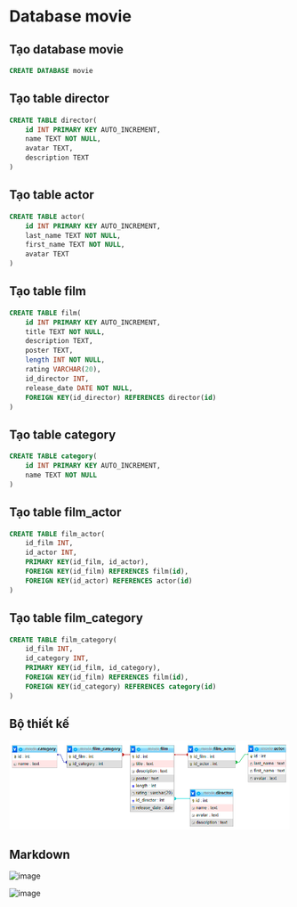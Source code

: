 # Database movie

## Tạo database movie

```sql
CREATE DATABASE movie
```

## Tạo table director

```sql
CREATE TABLE director(
    id INT PRIMARY KEY AUTO_INCREMENT,
    name TEXT NOT NULL,
    avatar TEXT,
    description TEXT
)
```

## Tạo table actor

```sql
CREATE TABLE actor(
    id INT PRIMARY KEY AUTO_INCREMENT,
    last_name TEXT NOT NULL,
    first_name TEXT NOT NULL,
    avatar TEXT 
)
```

## Tạo table film

```sql
CREATE TABLE film(
    id INT PRIMARY KEY AUTO_INCREMENT,
    title TEXT NOT NULL,
    description TEXT,
    poster TEXT,
    length INT NOT NULL,
    rating VARCHAR(20),
    id_director INT,
    release_date DATE NOT NULL,
    FOREIGN KEY(id_director) REFERENCES director(id)
)
```

## Tạo table category

```sql
CREATE TABLE category(
    id INT PRIMARY KEY AUTO_INCREMENT,
    name TEXT NOT NULL
)
```

## Tạo table film_actor

```sql
CREATE TABLE film_actor(
    id_film INT,
    id_actor INT,
    PRIMARY KEY(id_film, id_actor),
    FOREIGN KEY(id_film) REFERENCES film(id),
    FOREIGN KEY(id_actor) REFERENCES actor(id)
)
```

## Tạo table film_category

```sql
CREATE TABLE film_category(
    id_film INT,
    id_category INT,
    PRIMARY KEY(id_film, id_category),
    FOREIGN KEY(id_film) REFERENCES film(id),
    FOREIGN KEY(id_category) REFERENCES category(id)
)
```

## Bộ thiết kế
![image](movie.png)

## Markdown
![image](https://user-images.githubusercontent.com/95962543/154480737-a707abf6-509c-40d5-a939-ab87969d3fa9.png)

![image](https://prnt.sc/26xpyxy)